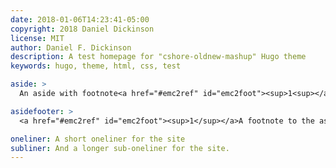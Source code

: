 ```yaml
---
date: 2018-01-06T14:23:41-05:00
copyright: 2018 Daniel Dickinson
license: MIT
author: Daniel F. Dickinson
description: A test homepage for "cshore-oldnew-mashup" Hugo theme
keywords: hugo, theme, html, css, test

aside: >
  An aside with footnote<a href="#emc2ref" id="emc2foot"><sup>1<sup></a>

asidefooter: >
  <a href="#emc2ref" id="emc2foot"><sup>1</sup></a>A footnote to the aside.

oneliner: A short oneliner for the site
subliner: And a longer sub-oneliner for the site.
---
```

